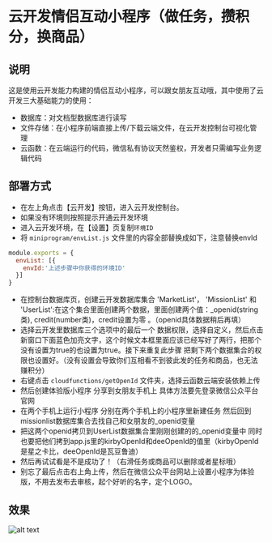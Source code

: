 # 云开发情侣互动小程序（做任务，攒积分，换商品）

## 说明
这是使用云开发能力构建的情侣互动小程序，可以跟女朋友互动哦，其中使用了云开发三大基础能力的使用：
- 数据库：对文档型数据库进行读写
- 文件存储：在小程序前端直接上传/下载云端文件，在云开发控制台可视化管理
- 云函数：在云端运行的代码，微信私有协议天然鉴权，开发者只需编写业务逻辑代码
  
## 部署方式
- 在左上角点击【云开发】按钮，进入云开发控制台。
- 如果没有环境则按照提示开通云开发环境
- 进入云开发环境，在【设置】页复制`环境ID`
- 将 `miniprogram/envList.js` 文件里的内容全部替换成如下，注意替换envId
``` js
module.exports = {
  envList: [{
    envId:'上述步骤中你获得的环境ID'
  }]
}
```

- 在控制台数据库页，创建云开发数据库集合 'MarketList'， 'MissionList' 和 'UserList':在这个集合里面创建两个数据，里面创建两个值：_openid(string类), credit(number类)，credit设置为零 。（openid具体数据稍后再填）
- 选择云开发里数据库三个选项中的最后一个 数据权限，选择自定义，然后点击新窗口下面蓝色加亮文字，这个时候文本框里面应该已经写好了两行，把那个没有设置为true的也设置为true。接下来重复此步骤 把剩下两个数据集合的权限也设置好。（没有设置会导致你们互相看不到彼此发的任务和商品，也无法赚积分）
- 右键点击 `cloudfunctions/getOpenId` 文件夹，选择云函数云端安装依赖上传
- 然后创建体验版小程序 分享到女朋友手机上 具体方法要先登录微信公众平台官网
- 在两个手机上运行小程序 分别在两个手机上的小程序里新建任务 然后回到missionlist数据库集合去找自己和女朋友的_openid变量
- 把这两个openid拷贝到UserList数据集合里刚刚创建的的_openid变量中 同时也要把他们拷到app.js里的kirbyOpenId和deeOpenId的值里（kirbyOpenId是星之卡比，deeOpenId是瓦豆鲁迪）
- 然后再试试看是不是成功了！（右滑任务或商品可以删除或者星标哦）
- 别忘了最后点击右上角上传，然后在微信公众平台网站上设置小程序为体验版，不用去发布去审核，起个好听的名字，定个LOGO。

## 效果
![alt text](https://github.com/UxxHans/Rainbow-Cats-Personal-WeChat-MiniProgram/blob/main/Pictures/main.jpg)
